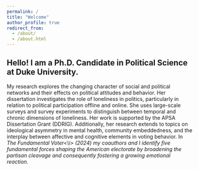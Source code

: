 ```yaml
---
permalink: /
title: "Welcome"
author_profile: true
redirect_from: 
  - /about/
  - /about.html
---
```


Hello! I am a Ph.D. Candidate in Political Science at Duke University.
------

My research explores the changing character of social and political networks and their effects on political attitudes and behavior. Her dissertation investigates the role of loneliness in politics, particularly in relation to political participation offline and online. She uses large-scale surveys and survey experiments to distinguish between temporal and chronic dimensions of loneliness. Her work is supported by the APSA Dissertation Grant (DDRIG). Additionally, her research extends to topics on ideological asymmetry in mental health, community embeddedness, and the interplay between affective and cognitive elements in voting behavior. In <i>The Fundamental Voter<\i> (2024) my coauthors and I identify five fundamental forces shaping the American electorate by broadening the partisan cleavage and consequently fostering a growing emotional reaction. 
